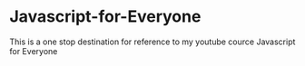 # Javascript-for-Everyone
This is a one stop destination for reference to my youtube cource Javascript for Everyone 
